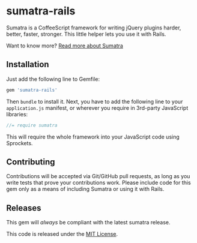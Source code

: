 # sumatra-rails

Sumatra is a CoffeeScript framework for writing jQuery plugins harder,
better, faster, stronger. This little helper lets you use it with Rails.

Want to know more? [Read more about Sumatra][sumatra]

## Installation

Just add the following line to Gemfile:

```ruby
gem 'sumatra-rails'
```

Then `bundle` to install it. Next, you have to add the following line
to your `application.js` manifest, or wherever you require in 3rd-party
JavaScript libraries:

```javascript
//= require sumatra
```

This will require the whole framework into your JavaScript code using
Sprockets.

## Contributing

Contributions will be accepted via Git/GitHub pull requests, as long as
you write tests that prove your contributions work. Please include code
for this gem only as a means of including Sumatra or using it with Rails.

## Releases

This gem will *always* be compliant with the latest sumatra release.

This code is released under the [MIT License][LICENSE].

[jqform]: http://jquery.malsup.com/form
[LICENSE]: https://github.com/tubbo/sumatra/blob/master/LICENSE.md
[sumatra]: http://tubbo.github.com/sumatra
